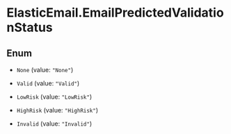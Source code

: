 # ElasticEmail.EmailPredictedValidationStatus

## Enum


* `None` (value: `"None"`)

* `Valid` (value: `"Valid"`)

* `LowRisk` (value: `"LowRisk"`)

* `HighRisk` (value: `"HighRisk"`)

* `Invalid` (value: `"Invalid"`)


